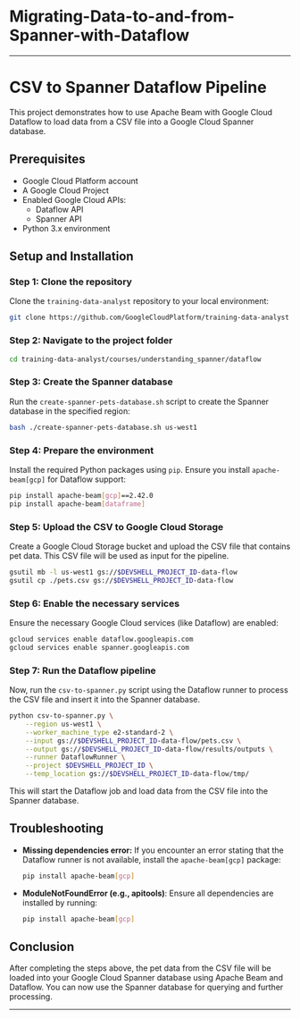 # Migrating-Data-to-and-from-Spanner-with-Dataflow

---

# CSV to Spanner Dataflow Pipeline

This project demonstrates how to use Apache Beam with Google Cloud Dataflow to load data from a CSV file into a Google Cloud Spanner database.

## Prerequisites

- Google Cloud Platform account
- A Google Cloud Project
- Enabled Google Cloud APIs:
  - Dataflow API
  - Spanner API
- Python 3.x environment

## Setup and Installation

### Step 1: Clone the repository

Clone the `training-data-analyst` repository to your local environment:

```bash
git clone https://github.com/GoogleCloudPlatform/training-data-analyst
```

### Step 2: Navigate to the project folder

```bash
cd training-data-analyst/courses/understanding_spanner/dataflow
```

### Step 3: Create the Spanner database

Run the `create-spanner-pets-database.sh` script to create the Spanner database in the specified region:

```bash
bash ./create-spanner-pets-database.sh us-west1
```

### Step 4: Prepare the environment

Install the required Python packages using `pip`. Ensure you install `apache-beam[gcp]` for Dataflow support:

```bash
pip install apache-beam[gcp]==2.42.0
pip install apache-beam[dataframe]
```

### Step 5: Upload the CSV to Google Cloud Storage

Create a Google Cloud Storage bucket and upload the CSV file that contains pet data. This CSV file will be used as input for the pipeline.

```bash
gsutil mb -l us-west1 gs://$DEVSHELL_PROJECT_ID-data-flow
gsutil cp ./pets.csv gs://$DEVSHELL_PROJECT_ID-data-flow
```

### Step 6: Enable the necessary services

Ensure the necessary Google Cloud services (like Dataflow) are enabled:

```bash
gcloud services enable dataflow.googleapis.com
gcloud services enable spanner.googleapis.com
```

### Step 7: Run the Dataflow pipeline

Now, run the `csv-to-spanner.py` script using the Dataflow runner to process the CSV file and insert it into the Spanner database.

```bash
python csv-to-spanner.py \
    --region us-west1 \
    --worker_machine_type e2-standard-2 \
    --input gs://$DEVSHELL_PROJECT_ID-data-flow/pets.csv \
    --output gs://$DEVSHELL_PROJECT_ID-data-flow/results/outputs \
    --runner DataflowRunner \
    --project $DEVSHELL_PROJECT_ID \
    --temp_location gs://$DEVSHELL_PROJECT_ID-data-flow/tmp/
```

This will start the Dataflow job and load data from the CSV file into the Spanner database.

## Troubleshooting

- **Missing dependencies error:**
  If you encounter an error stating that the Dataflow runner is not available, install the `apache-beam[gcp]` package:

  ```bash
  pip install apache-beam[gcp]
  ```

- **ModuleNotFoundError (e.g., apitools)**:
  Ensure all dependencies are installed by running:

  ```bash
  pip install apache-beam[gcp]
  ```

## Conclusion

After completing the steps above, the pet data from the CSV file will be loaded into your Google Cloud Spanner database using Apache Beam and Dataflow. You can now use the Spanner database for querying and further processing.

---
